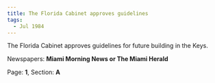 ```yaml
---  
title: The Florida Cabinet approves guidelines  
tags:  
  - Jul 1984  
---  
```

  
The Florida Cabinet approves guidelines for future building in the Keys.  
  
Newspapers: **Miami Morning News or The Miami Herald**  
  
Page: **1**, Section: **A** 
